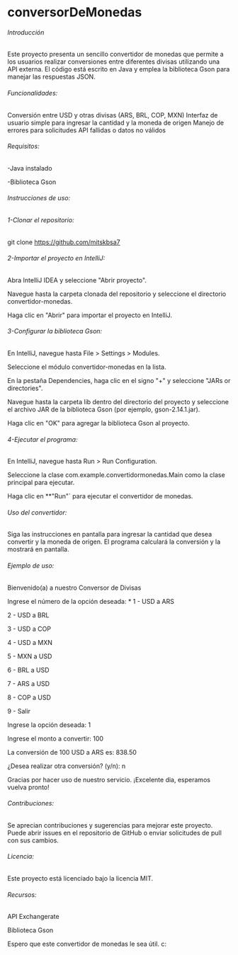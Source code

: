 # conversorDeMonedas
###### Introducción

Este proyecto presenta un sencillo convertidor de monedas que permite a los usuarios realizar conversiones entre diferentes divisas utilizando una API externa. El código está escrito en Java y emplea la biblioteca Gson para manejar las respuestas JSON.

###### Funcionalidades:

Conversión entre USD y otras divisas (ARS, BRL, COP, MXN) Interfaz de usuario simple para ingresar la cantidad y la moneda de origen Manejo de errores para solicitudes API fallidas o datos no válidos

###### Requisitos:

-Java instalado

-Biblioteca Gson

###### Instrucciones de uso:

###### 1-Clonar el repositorio:

git clone https://github.com/mitskbsa7

###### 2-Importar el proyecto en IntelliJ:

Abra IntelliJ IDEA y seleccione "Abrir proyecto".

Navegue hasta la carpeta clonada del repositorio y seleccione el directorio convertidor-monedas.

Haga clic en "Abrir" para importar el proyecto en IntelliJ.

###### 3-Configurar la biblioteca Gson:

En IntelliJ, navegue hasta File > Settings > Modules.

Seleccione el módulo convertidor-monedas en la lista.

En la pestaña Dependencies, haga clic en el signo "+" y seleccione "JARs or directories".

Navegue hasta la carpeta lib dentro del directorio del proyecto y seleccione el archivo JAR de la biblioteca Gson (por ejemplo, gson-2.14.1.jar).

Haga clic en "OK" para agregar la biblioteca Gson al proyecto.

###### 4-Ejecutar el programa:

En IntelliJ, navegue hasta Run > Run Configuration.

Seleccione la clase com.example.convertidormonedas.Main como la clase principal para ejecutar.

Haga clic en **"Run"` para ejecutar el convertidor de monedas.

###### Uso del convertidor:

Siga las instrucciones en pantalla para ingresar la cantidad que desea convertir y la moneda de origen. El programa calculará la conversión y la mostrará en pantalla.

###### Ejemplo de uso:

Bienvenido(a) a nuestro Conversor de Divisas

Ingrese el número de la opción deseada: *
1 - USD a ARS

2 - USD a BRL

3 - USD a COP

4 - USD a MXN

5 - MXN a USD

6 - BRL a USD

7 - ARS a USD

8 - COP a USD

9 - Salir

Ingrese la opción deseada: 1

Ingrese el monto a convertir: 100

La conversión de 100 USD a ARS es: 838.50

¿Desea realizar otra conversión? (y/n): n

Gracias por hacer uso de nuestro servicio. ¡Excelente dia, esperamos vuelva pronto!

###### Contribuciones:

Se aprecian contribuciones y sugerencias para mejorar este proyecto. Puede abrir issues en el repositorio de GitHub o enviar solicitudes de pull con sus cambios.

###### Licencia:

Este proyecto está licenciado bajo la licencia MIT.

###### Recursos:

API Exchangerate

Biblioteca Gson

Espero que este convertidor de monedas le sea útil. c:
